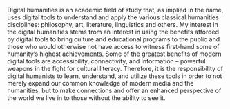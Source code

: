 Digital humanities is an academic field of study that, as implied in the name, uses digital tools to understand and apply the various classical humanities disciplines: philosophy, art, literature, linguistics and others.  My interest in the digital humanities stems from an interest in using the benefits afforded by digital tools to bring culture and educational programs to the public and those who would otherwise not have access to witness first-hand some of humanity’s highest achievements.  Some of the greatest benefits of modern digital tools are accessibility, connectivity, and information – powerful weapons in the fight for cultural literacy.   Therefore, it is the responsibility of digital humanists to learn, understand, and utilize these tools in order to not merely expand our common knowledge of modern media and the humanities, but to make connections and offer an enhanced perspective of the world we live in to those without the ability to see it.
